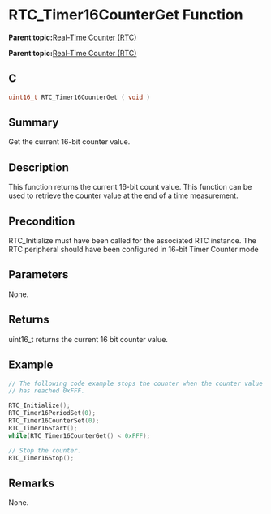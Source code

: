 # RTC\_Timer16CounterGet Function

**Parent topic:**[Real-Time Counter \(RTC\)](GUID-3578D06D-FEC5-4769-ADC7-0D46730CD973.md)

**Parent topic:**[Real-Time Counter \(RTC\)](GUID-C95E1695-55CC-4546-9F2C-315F5C908FC1.md)

## C

```c
uint16_t RTC_Timer16CounterGet ( void )
```

## Summary

Get the current 16-bit counter value.

## Description

This function returns the current 16-bit count value. This function can be<br />used to retrieve the counter value at the end of a time measurement.

## Precondition

RTC\_Initialize must have been called for the associated RTC instance. The RTC peripheral should have been configured in 16-bit Timer Counter mode

## Parameters

None.

## Returns

uint16\_t returns the current 16 bit counter value.

## Example

```c
// The following code example stops the counter when the counter value
// has reached 0xFFF.

RTC_Initialize();
RTC_Timer16PeriodSet(0);
RTC_Timer16CounterSet(0);
RTC_Timer16Start();
while(RTC_Timer16CounterGet() < 0xFFF);

// Stop the counter.
RTC_Timer16Stop();
```

## Remarks

None.

